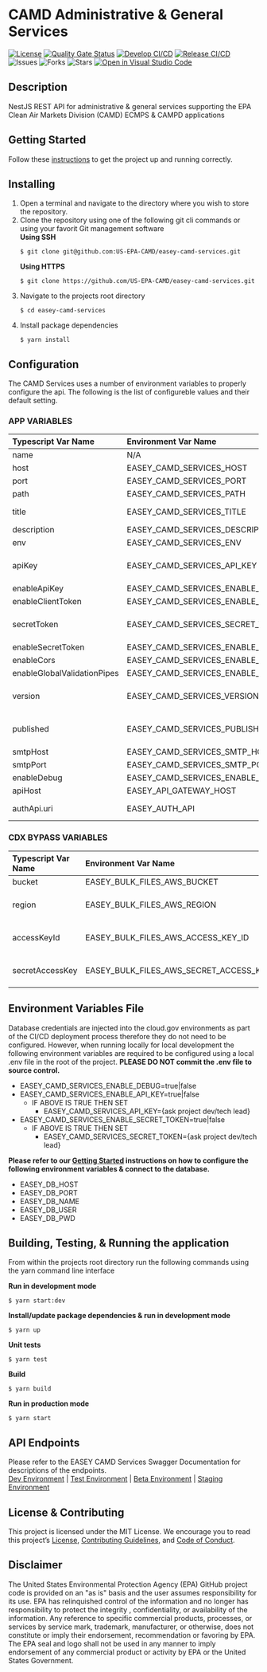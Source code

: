 # CAMD Administrative & General Services

[![License](https://img.shields.io/github/license/US-EPA-CAMD/easey-camd-services)](https://github.com/US-EPA-CAMD/easey-camd-services/blob/develop/LICENSE)
[![Quality Gate Status](https://sonarcloud.io/api/project_badges/measure?project=US-EPA-CAMD_easey-camd-services&metric=alert_status)](https://sonarcloud.io/dashboard?id=US-EPA-CAMD_easey-camd-services)
[![Develop CI/CD](https://github.com/US-EPA-CAMD/easey-camd-services/workflows/Develop%20Branch%20Workflow/badge.svg)](https://github.com/US-EPA-CAMD/easey-camd-services/actions)
[![Release CI/CD](https://github.com/US-EPA-CAMD/easey-camd-services/workflows/Release%20Branch%20Workflow/badge.svg)](https://github.com/US-EPA-CAMD/easey-camd-services/actions)
![Issues](https://img.shields.io/github/issues/US-EPA-CAMD/easey-camd-services)
![Forks](https://img.shields.io/github/forks/US-EPA-CAMD/easey-camd-services)
![Stars](https://img.shields.io/github/stars/US-EPA-CAMD/easey-camd-services)
[![Open in Visual Studio Code](https://open.vscode.dev/badges/open-in-vscode.svg)](https://open.vscode.dev/US-EPA-CAMD/easey-camd-services)

## Description
NestJS REST API for administrative & general services supporting the EPA Clean Air Markets Division (CAMD) ECMPS & CAMPD applications

## Getting Started
Follow these [instructions](https://github.com/US-EPA-CAMD/devops/blob/master/GETTING-STARTED.md) to get the project up and running correctly.

## Installing
1. Open a terminal and navigate to the directory where you wish to store the repository.
2. Clone the repository using one of the following git cli commands or using your favorit Git management software<br>
    **Using SSH**
    ```
    $ git clone git@github.com:US-EPA-CAMD/easey-camd-services.git
    ```
    **Using HTTPS**
    ```
    $ git clone https://github.com/US-EPA-CAMD/easey-camd-services.git
    ```
3. Navigate to the projects root directory
    ```
    $ cd easey-camd-services
    ```
4. Install package dependencies
    ```
    $ yarn install
    ```

## Configuration
The CAMD Services uses a number of environment variables to properly configure the api. The following is the list of configureble values and their default setting.

### APP VARIABLES
| Typescript Var Name | Environment Var Name | Default Value | Comment |
| :------------------ | :------------------- | :------------ | :------ |
| name | N/A | camd-services | Fixed value |
| host | EASEY_CAMD_SERVICES_HOST | localhost | Configurable
| port | EASEY_CAMD_SERVICES_PORT | 8060 | Configurable |
| path | EASEY_CAMD_SERVICES_PATH | camd-services | Configurable |
| title | EASEY_CAMD_SERVICES_TITLE | CAMD Administrative & General Services | Configurable |
| description | EASEY_CAMD_SERVICES_DESCRIPTION | ??? | Configurable |
| env | EASEY_CAMD_SERVICES_ENV | local-dev | Configurable |
| apiKey | EASEY_CAMD_SERVICES_API_KEY | *** | Dynamically set by CI/CD workflow |
| enableApiKey | EASEY_CAMD_SERVICES_ENABLE_API_KEY | false | Configurable |
| enableClientToken | EASEY_CAMD_SERVICES_ENABLE_CLIENT_TOKEN | false | Configurable |
| secretToken | EASEY_CAMD_SERVICES_SECRET_TOKEN | *** | Dynamically set by CI/CD workflow |
| enableSecretToken | EASEY_CAMD_SERVICES_ENABLE_SECRET_TOKEN | false | Configurable |
| enableCors | EASEY_CAMD_SERVICES_ENABLE_CORS | true | Configurable |
| enableGlobalValidationPipes | EASEY_CAMD_SERVICES_ENABLE_GLOBAL_VALIDATION_PIPE | true | Configurable |
| version | EASEY_CAMD_SERVICES_VERSION | v0.0.0 | Dynamically set by CI/CD workflow |
| published | EASEY_CAMD_SERVICES_PUBLISHED | local | Dynamically set by CI/CD workflow |
| smtpHost | EASEY_CAMD_SERVICES_SMTP_HOST | smtp.epa.gov | Configurable |
| smtpPort | EASEY_CAMD_SERVICES_SMTP_PORT | 25 | Configurable |
| enableDebug | EASEY_CAMD_SERVICES_ENABLE_DEBUG | false | Configurable |
| apiHost | EASEY_API_GATEWAY_HOST | api.epa.gov/easey/dev | Configurable |
| authApi.uri | EASEY_AUTH_API | https://api.epa.gov/easey/dev/auth-mgmt | Configurable |

### CDX BYPASS VARIABLES
| Typescript Var Name | Environment Var Name | Default Value | Comment |
| :------------------ | :------------------- | :------------ | :------ |
| bucket | EASEY_BULK_FILES_AWS_BUCKET | None | Configurable |
| region | EASEY_BULK_FILES_AWS_REGION | us-gov-west-1 | Configurable |
| accessKeyId | EASEY_BULK_FILES_AWS_ACCESS_KEY_ID | *** | Dynamically set by CI/CD workflow |
| secretAccessKey | EASEY_BULK_FILES_AWS_SECRET_ACCESS_KEY | *** | Dynamically set by CI/CD workflow |

## Environment Variables File
Database credentials are injected into the cloud.gov environments as part of the CI/CD deployment process therefore they do not need to be configured. However, when running locally for local development the following environment variables are required to be configured using a local .env file in the root of the project. **PLEASE DO NOT commit the .env file to source control.**

- EASEY_CAMD_SERVICES_ENABLE_DEBUG=true|false
- EASEY_CAMD_SERVICES_ENABLE_API_KEY=true|false
  - IF ABOVE IS TRUE THEN SET
    - EASEY_CAMD_SERVICES_API_KEY={ask project dev/tech lead}
- EASEY_CAMD_SERVICES_ENABLE_SECRET_TOKEN=true|false
  - IF ABOVE IS TRUE THEN SET
    - EASEY_CAMD_SERVICES_SECRET_TOKEN={ask project dev/tech lead}

**Please refer to our [Getting Started](https://github.com/US-EPA-CAMD/devops/blob/master/GETTING-STARTED.md) instructions on how to configure the following environment variables & connect to the database.**
- EASEY_DB_HOST
- EASEY_DB_PORT
- EASEY_DB_NAME
- EASEY_DB_USER
- EASEY_DB_PWD

## Building, Testing, & Running the application
From within the projects root directory run the following commands using the yarn command line interface

**Run in development mode**
```
$ yarn start:dev
```

**Install/update package dependencies & run in development mode**
```
$ yarn up
```

**Unit tests**
```
$ yarn test
```

**Build**
```
$ yarn build
```

**Run in production mode**
```
$ yarn start
```

## API Endpoints
Please refer to the EASEY CAMD Services Swagger Documentation for descriptions of the endpoints.<br>
[Dev Environment](https://api.epa.gov/easey/dev/camd-services/swagger/) | [Test Environment](https://api.epa.gov/easey/test/camd-services/swagger/) | [Beta Environment](https://api.epa.gov/easey/beta/camd-services/swagger/) | [Staging Environment](https://api.epa.gov/easey/staging/camd-services/swagger/)

## License & Contributing
This project is licensed under the MIT License. We encourage you to read this project’s [License](LICENSE), [Contributing Guidelines](CONTRIBUTING.md), and [Code of Conduct](CODE-OF-CONDUCT.md).

## Disclaimer
The United States Environmental Protection Agency (EPA) GitHub project code is provided on an "as is" basis and the user assumes responsibility for its use. EPA has relinquished control of the information and no longer has responsibility to protect the integrity , confidentiality, or availability of the information. Any reference to specific commercial products, processes, or services by service mark, trademark, manufacturer, or otherwise, does not constitute or imply their endorsement, recommendation or favoring by EPA. The EPA seal and logo shall not be used in any manner to imply endorsement of any commercial product or activity by EPA or the United States Government.